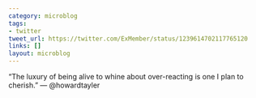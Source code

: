 ```yaml
---
category: microblog
tags:
- twitter
tweet_url: https://twitter.com/ExMember/status/1239614702117765120
links: []
layout: microblog
---
```

“The luxury of being alive to whine about over-reacting is one I plan to cherish.” — @howardtayler
